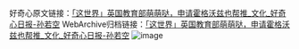 好奇心原文链接：[「这世界」英国教育部萌萌哒，申请霍格沃兹也帮推_文化_好奇心日报-孙若空](https://www.qdaily.com/articles/2044.html)
WebArchive归档链接：[「这世界」英国教育部萌萌哒，申请霍格沃兹也帮推_文化_好奇心日报-孙若空](http://web.archive.org/web/20190623150749/https://www.qdaily.com/articles/2044.html)
![image](http://ww3.sinaimg.cn/large/007d5XDply1g3v4my7vjej30u042ne81)